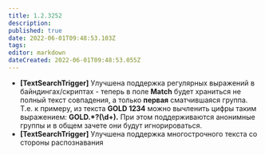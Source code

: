 ```yaml
---
title: 1.2.3252
description: 
published: true
date: 2022-06-01T09:48:53.103Z
tags: 
editor: markdown
dateCreated: 2022-06-01T09:48:53.055Z
---		
```

		
- **[TextSearchTrigger]** Улучшена поддержка регулярных выражений в байндингах/скриптах - теперь в поле **Match** будет храниться не полный текст совпадения, а только **первая** сматчившаяся группа. Т.е. к примеру, из текста **GOLD 1234** можно вычленить цифры таким выражением: **GOLD.*?(\d+).** При этом поддерживаются анонимные группы и в общем зачете они будут игнорироваться.
- **[TextSearchTrigger]** Улучшена поддержка многострочного текста со стороны распознавания
